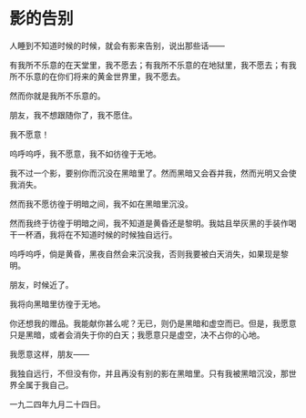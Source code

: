 # 影的告别

人睡到不知道时候的时候，就会有影来告别，说出那些话—— 

有我所不乐意的在天堂里，我不愿去；有我所不乐意的在地狱里，我不愿去；有我所不乐意的在你们将来的黄金世界里，我不愿去。 

然而你就是我所不乐意的。 

朋友，我不想跟随你了，我不愿住。 

我不愿意！ 

呜呼呜呼，我不愿意，我不如彷徨于无地。 

我不过一个影，要别你而沉没在黑暗里了。然而黑暗又会吞并我，然而光明又会使我消失。 

然而我不愿彷徨于明暗之间，我不如在黑暗里沉没。 

然而我终于彷徨于明暗之间，我不知道是黄昏还是黎明。我姑且举灰黑的手装作喝干一杯酒，我将在不知道时候的时候独自远行。 

呜呼呜呼，倘是黄昏，黑夜自然会来沉没我，否则我要被白天消失，如果现是黎明。 

朋友，时候近了。 

我将向黑暗里彷徨于无地。 

你还想我的赠品。我能献你甚么呢？无已，则仍是黑暗和虚空而已。但是，我愿意只是黑暗，或者会消失于你的白天；我愿意只是虚空，决不占你的心地。 

我愿意这样，朋友—— 

我独自远行，不但没有你，并且再没有别的影在黑暗里。只有我被黑暗沉没，那世界全属于我自己。 









一九二四年九月二十四日。
 